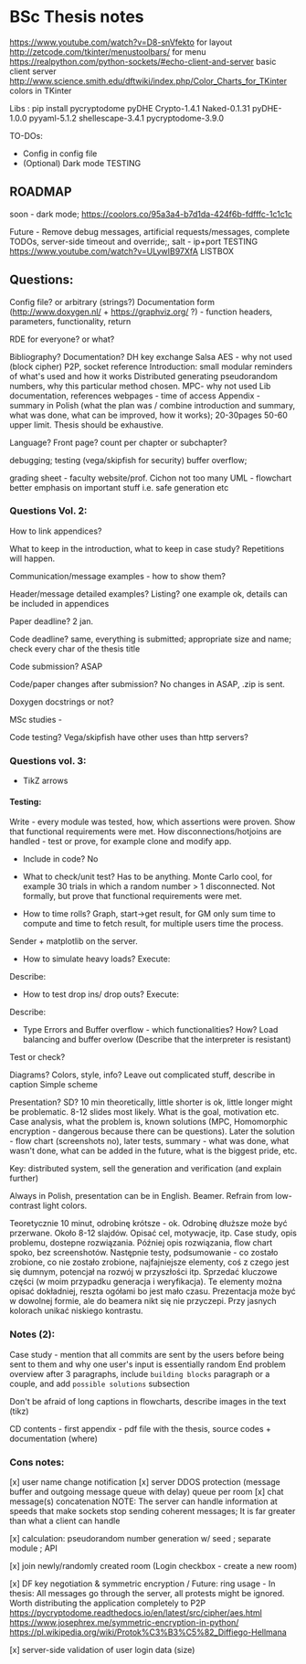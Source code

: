 # BSc Thesis notes
https://www.youtube.com/watch?v=D8-snVfekto for layout
http://zetcode.com/tkinter/menustoolbars/ for menu
https://realpython.com/python-sockets/#echo-client-and-server basic client server
http://www.science.smith.edu/dftwiki/index.php/Color_Charts_for_TKinter colors in TKinter

Libs : pip install pycryptodome pyDHE
Crypto-1.4.1 Naked-0.1.31 pyDHE-1.0.0 pyyaml-5.1.2 shellescape-3.4.1
pycryptodome-3.9.0

TO-DOs:
- Config in config file
- (Optional) Dark mode
TESTING

## ROADMAP
soon - dark mode; https://coolors.co/95a3a4-b7d1da-424f6b-fdfffc-1c1c1c

Future - Remove debug messages, artificial requests/messages, complete TODOs, server-side timeout and override;, salt - ip+port
TESTING
https://www.youtube.com/watch?v=ULywIB97XfA LISTBOX

## Questions:
Config file? or arbitrary (strings?)
Documentation form (http://www.doxygen.nl/ + https://graphviz.org/ ?) - function headers, parameters, functionality, return

RDE for everyone? or what?

Bibliography? Documentation?
DH key exchange
Salsa
AES - why not used (block cipher)
P2P, socket reference
Introduction: small modular reminders of what's used and how it works
Distributed generating pseudorandom numbers, why this particular method chosen.
MPC- why not used 
Lib documentation, references
webpages - time of access
Appendix - summary in Polish (what the plan was / combine introduction and summary, what was done, what can be improved, how it works); 20-30pages 50-60 upper limit. Thesis should be exhaustive.

Language? Front page?
count per chapter or subchapter?

debugging; testing (vega/skipfish for security)
buffer overflow;

grading sheet - faculty website/prof. Cichon
not too many UML - flowchart better
emphasis on important stuff i.e. safe generation etc


### Questions Vol. 2:
How to link appendices?

What to keep in the introduction, what to keep in case study?
Repetitions will happen.

Communication/message examples - how to show them?

Header/message detailed examples? Listing?
one example ok, details can be included in appendices

Paper deadline? 
2 jan.

Code deadline?
same, everything is submitted; appropriate size and name; check every char of the thesis title

Code submission?
ASAP

Code/paper changes after submission?
No changes in ASAP, .zip is sent.

Doxygen docstrings or not?


MSc studies - 

Code testing? Vega/skipfish have other uses than http servers?

### Questions vol. 3:

- TikZ arrows

#### Testing:

Write - every module was tested, how, which assertions were proven.
Show that functional requirements were met.
How disconnections/hotjoins are handled - test or prove, for example clone and modify app.

- Include in code?
No

- What to check/unit test?
Has to be anything. Monte Carlo cool, for example 30 trials in which a random number > 1 disconnected.
Not formally, but prove that functional requirements were met.

- How to time rolls?
Graph, start->get result, for GM only sum time to compute and time to fetch result, for multiple users time the process.

Sender + matplotlib on the server.

- How to simulate heavy loads?
Execute:

Describe:

- How to test drop ins/ drop outs?
Execute:

Describe:

- Type Errors and Buffer overflow - which functionalities? How?
Load balancing and buffer overlow (Describe that the interpreter is resistant)

Test or check?


Diagrams? Colors, style, info?
Leave out complicated stuff, describe in caption
Simple scheme

Presentation? SD?
10 min theoretically, little shorter is ok, little longer might be problematic. 8-12 slides most likely. What is the goal, motivation etc. Case analysis, what the problem is, 
known solutions (MPC, Homomorphic encryption - dangerous because there can be questions). Later the solution - flow chart (screenshots no), later tests, summary - what was done,
 what wasn't done, what can be added in the future, what is the biggest pride, etc.

Key: distributed system, sell the generation and verification (and explain further)

Always in Polish, presentation can be in English. Beamer.
Refrain from low-contrast light colors.


Teoretycznie 10 minut, odrobinę krótsze - ok. Odrobinę dłuższe może być przerwane. Około 8-12 slajdów. Opisać cel, motywacje, itp. Case study, opis problemu, dostepne rozwiązania.
Później opis rozwiązania, flow chart spoko, bez screenshotów. Następnie testy, podsumowanie - co zostało zrobione, co nie zostało zrobione, najfajniejsze elementy, coś z czego jest się dumnym,
potencjał na rozwój w przyszłości itp.
Sprzedać kluczowe części (w moim przypadku generacja i weryfikacja). Te elementy można opisać dokładniej, reszta ogółami bo jest mało czasu.
Prezentacja może być w dowolnej formie, ale do beamera nikt się nie przyczepi. Przy jasnych kolorach unikać niskiego kontrastu.

### Notes (2):
Case study - mention that all commits are sent by the users before being sent to them and why one user's input is essentially random
End problem overview after 3 paragraphs, include `building blocks` paragraph or a couple, and add `possible solutions` subsection

Don't be afraid of long captions in flowcharts, describe images in the text (tikz)

CD contents - first appendix - pdf file with the thesis, source codes + documentation (where)
### Cons notes:
[x] user name change notification
[x] server DDOS protection (message buffer and outgoing message queue with delay)
queue per room
[x] chat message(s) concatenation
NOTE: The server can handle information at speeds that make sockets stop sending coherent messages; It is far greater than what a client can handle

[x] calculation: pseudorandom number generation w/ seed ; separate module ; API

[x] join newly/randomly created room (Login checkbox - create a new room)

[x] DF key negotiation & symmetric encryption / Future: ring usage - In thesis: All messages go through the server, all protests might be ignored. Worth distributing the application completely to P2P
https://pycryptodome.readthedocs.io/en/latest/src/cipher/aes.html
https://www.josephrex.me/symmetric-encryption-in-python/
https://pl.wikipedia.org/wiki/Protok%C3%B3%C5%82_Diffiego-Hellmana


[x] server-side validation of user login data (size)
